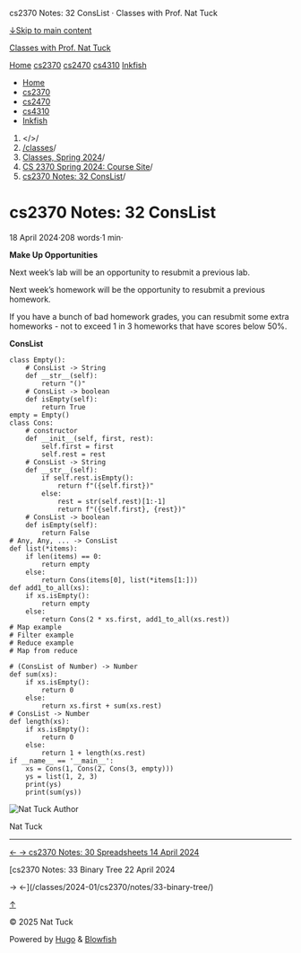 




cs2370 Notes: 32 ConsList · Classes with Prof. Nat Tuck






















[↓Skip to main content](#main-content)

[Classes with Prof. Nat Tuck](/)

[Home](/)
[cs2370](/classes/2025-01/cs2370/)
[cs2470](/classes/2025-01/cs2470/)
[cs4310](/classes/2025-01/cs4310/)
[Inkfish](https://inkfish.homework.quest/)









* [Home](/)
* [cs2370](/classes/2025-01/cs2370/)
* [cs2470](/classes/2025-01/cs2470/)
* [cs4310](/classes/2025-01/cs4310/)
* [Inkfish](https://inkfish.homework.quest/)





1. </>/
2. [/classes](/classes/)/
3. [Classes, Spring 2024](/classes/2024-01/)/
4. [CS 2370 Spring 2024: Course Site](/classes/2024-01/cs2370/)/
5. [cs2370 Notes: 32 ConsList](/classes/2024-01/cs2370/notes/32-cons-list/)/

cs2370 Notes: 32 ConsList
=========================

18 April 2024·208 words·1 min·





**Make Up Opportunities**

Next week’s lab will be an opportunity to resubmit a previous lab.

Next week’s homework will be the opportunity to resubmit a previous
homework.

If you have a bunch of bad homework grades, you can resubmit some
extra homeworks - not to exceed 1 in 3 homeworks that have scores
below 50%.

**ConsList**

```
class Empty():
    # ConsList -> String
    def __str__(self):
        return "()"
    # ConsList -> boolean
    def isEmpty(self):
        return True
empty = Empty()
class Cons:
    # constructor
    def __init__(self, first, rest):
        self.first = first
        self.rest = rest
    # ConsList -> String
    def __str__(self):
        if self.rest.isEmpty():
            return f"({self.first})"
        else:
            rest = str(self.rest)[1:-1]
            return f"({self.first}, {rest})"
    # ConsList -> boolean
    def isEmpty(self):
        return False
# Any, Any, ... -> ConsList
def list(*items):
    if len(items) == 0:
        return empty
    else:
        return Cons(items[0], list(*items[1:]))
def add1_to_all(xs):
    if xs.isEmpty():
        return empty
    else:
        return Cons(2 * xs.first, add1_to_all(xs.rest))
# Map example
# Filter example
# Reduce example
# Map from reduce
    
# (ConsList of Number) -> Number
def sum(xs):
    if xs.isEmpty():
        return 0
    else:
        return xs.first + sum(xs.rest)
# ConsList -> Number
def length(xs):
    if xs.isEmpty():
        return 0
    else:
        return 1 + length(xs.rest)
if __name__ == '__main__':
    xs = Cons(1, Cons(2, Cons(3, empty)))
    ys = list(1, 2, 3)
    print(ys)
    print(sum(ys))

```


![Nat Tuck](/img/author_hu_995db18b97553af7.jpg)
Author

Nat Tuck











---


[←
→
cs2370 Notes: 30 Spreadsheets
14 April 2024](/classes/2024-01/cs2370/notes/30-spreadsheets/)

[cs2370 Notes: 33 Binary Tree
22 April 2024


→
←](/classes/2024-01/cs2370/notes/33-binary-tree/)





[↑](#the-top "Scroll to top")

©
2025
Nat Tuck

Powered by [Hugo](https://gohugo.io/) & [Blowfish](https://blowfish.page/)













